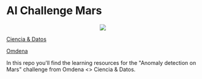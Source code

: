 # AI Challenge Mars

<p align="center">
  <img src="https://github.com/cienciaydatos/ai-challenge-trees/blob/master/imgs/logos.png">
</p>

[Ciencia & Datos](https://www.cienciaydatos.org/)

[Omdena](https://omdena.com/)

In this repo you'll find the learning resources for the "Anomaly detection on Mars" challenge from Omdena &lt;> Ciencia &amp; Datos. 
